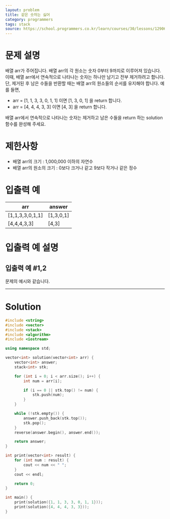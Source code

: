 ```yaml
---
layout: problem
title: 같은 숫자는 싫어
category: programmers
tags: stack
source: https://school.programmers.co.kr/learn/courses/30/lessons/12906
---
```


# 문제 설명

배열 arr가 주어집니다. 배열 arr의 각 원소는 숫자 0부터 9까지로 이루어져 있습니다. 이때, 배열 arr에서 연속적으로 나타나는 숫자는 하나만 남기고 전부 제거하려고 합니다. 단, 제거된 후 남은 수들을 반환할 때는 배열 arr의 원소들의 순서를 유지해야 합니다. 예를 들면,

- arr = [1, 1, 3, 3, 0, 1, 1] 이면 [1, 3, 0, 1] 을 return 합니다.
- arr = [4, 4, 4, 3, 3] 이면 [4, 3] 을 return 합니다.

배열 arr에서 연속적으로 나타나는 숫자는 제거하고 남은 수들을 return 하는 solution 함수를 완성해 주세요.

# 제한사항

- 배열 arr의 크기 : 1,000,000 이하의 자연수
- 배열 arr의 원소의 크기 : 0보다 크거나 같고 9보다 작거나 같은 정수

# 입출력 예

| arr | answer |
| --- | --- |
| [1,1,3,3,0,1,1] | [1,3,0,1] |
| [4,4,4,3,3] | [4,3] |

# 입출력 예 설명

## 입출력 예 #1,2

문제의 예시와 같습니다.

---

# Solution

```cpp
#include <string>
#include <vector>
#include <stack>
#include <algorithm>
#include <iostream>

using namespace std;

vector<int> solution(vector<int> arr) {
    vector<int> answer;
    stack<int> stk;

    for (int i = 0; i < arr.size(); i++) {
        int num = arr[i];

        if (i == 0 || stk.top() != num) {
            stk.push(num);
        }
    }

    while (!stk.empty()) {
        answer.push_back(stk.top());
        stk.pop();
    }
    reverse(answer.begin(), answer.end());

    return answer;
}

int print(vector<int> result) {
    for (int num : result) {
        cout << num << " ";
    }
    cout << endl;

    return 0;
}

int main() {
    print(solution({1, 1, 3, 3, 0, 1, 1}));
    print(solution({4, 4, 4, 3, 3}));
}
```
